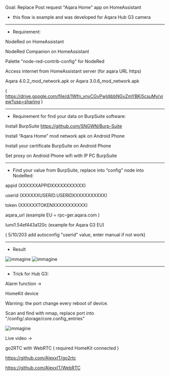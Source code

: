 Goal: Replace Post request "Aqara Home" app on HomeAssistant

-  this flow is example and was developed for Aqara Hub G3 camera

---

- Requirement:

NodeRed on HomeAssistant

NodeRed Companion on HomeAssistant

Palette "node-red-contrib-config" for NodeRed

Access internet from HomeAssistant server (for aqara URL https)

Aqara 4.0.2_mod_network.apk or Aqara 3.0.6_mod_network.apk

( https://drive.google.com/file/d/1Wfn_ynyCGvPwldjbbNGvZmYBKj5csuMy/view?usp=sharing )

---

- Requirement for find your data on BurpSuite software:

Install BurpSuite https://github.com/SNGWN/Burp-Suite

Install “Aqara Home” mod network apk on Android Phone

Install your certificate BurpSuite on Android Phone

Set proxy on Android Phone wifi with IP PC BurpSuite

---

- Find your value from BurpSuite, replace into “config" node into NodeRed:

appid	(XXXXXXAPPIDXXXXXXXXXXX)

userid	(XXXXXXUSERID.USERIDXXXXXXXXXXX)

token	(XXXXXXTOKENXXXXXXXXXXX)

aqara_url	(example EU = rpc-ger.aqara.com )

lumi1.54ef443a120c (example for Aqara G3 EU)

( 5/10/203 add autoconfig "userid" value, enter manual if not work)

---

- Result

![immagine](https://github.com/sdavides/AqaraPOST-Homeassistant/assets/31100253/92e05aa3-8dd3-4257-9c3b-ccc84f4e65d8)
![immagine](https://github.com/sdavides/AqaraPOST-Homeassistant/assets/31100253/316750b5-7ddb-4539-a2b8-c157d262215c)

---

- Trick for Hub G3:

Alarm function ->

HomeKit device

Warning: the port change every reboot of device. 

Scan and find with nmap, replace port into "/config/.storage/core.config_entries"

![immagine](https://github.com/sdavides/AqaraPOST-Homeassistant/assets/31100253/000112ab-1acf-4f88-b634-024df5a6c554)


Live video ->

go2RTC with WebRTC ( required HomeKit connected )

https://github.com/AlexxIT/go2rtc

https://github.com/AlexxIT/WebRTC



